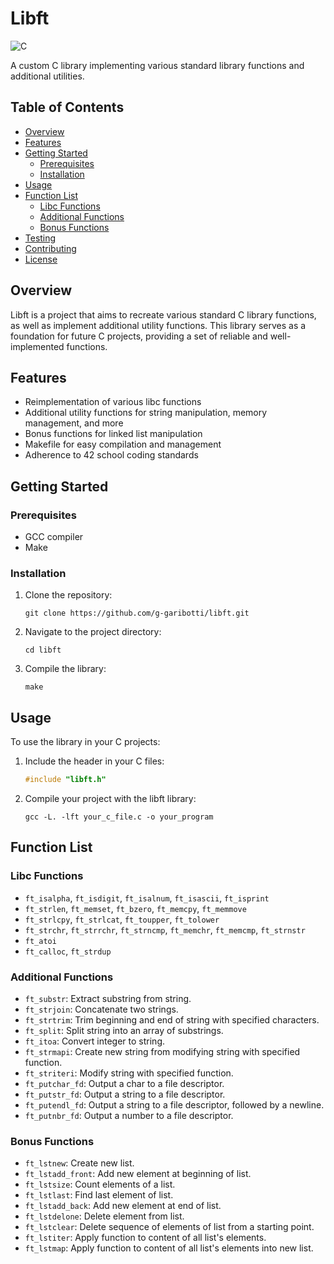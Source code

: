 # Libft

![C](https://img.shields.io/badge/language-C-blue.svg)

A custom C library implementing various standard library functions and additional utilities.

## Table of Contents
- [Overview](#overview)
- [Features](#features)
- [Getting Started](#getting-started)
  - [Prerequisites](#prerequisites)
  - [Installation](#installation)
- [Usage](#usage)
- [Function List](#function-list)
  - [Libc Functions](#libc-functions)
  - [Additional Functions](#additional-functions)
  - [Bonus Functions](#bonus-functions)
- [Testing](#testing)
- [Contributing](#contributing)
- [License](#license)

## Overview

Libft is a project that aims to recreate various standard C library functions, as well as implement additional utility functions. This library serves as a foundation for future C projects, providing a set of reliable and well-implemented functions.

## Features

- Reimplementation of various libc functions
- Additional utility functions for string manipulation, memory management, and more
- Bonus functions for linked list manipulation
- Makefile for easy compilation and management
- Adherence to 42 school coding standards

## Getting Started

### Prerequisites

- GCC compiler
- Make

### Installation

1. Clone the repository:
   ```
   git clone https://github.com/g-garibotti/libft.git
   ```
2. Navigate to the project directory:
   ```
   cd libft
   ```
3. Compile the library:
   ```
   make
   ```

## Usage

To use the library in your C projects:

1. Include the header in your C files:
   ```c
   #include "libft.h"
   ```
2. Compile your project with the libft library:
   ```
   gcc -L. -lft your_c_file.c -o your_program
   ```

## Function List

### Libc Functions

- `ft_isalpha`, `ft_isdigit`, `ft_isalnum`, `ft_isascii`, `ft_isprint`
- `ft_strlen`, `ft_memset`, `ft_bzero`, `ft_memcpy`, `ft_memmove`
- `ft_strlcpy`, `ft_strlcat`, `ft_toupper`, `ft_tolower`
- `ft_strchr`, `ft_strrchr`, `ft_strncmp`, `ft_memchr`, `ft_memcmp`, `ft_strnstr`
- `ft_atoi`
- `ft_calloc`, `ft_strdup`

### Additional Functions

- `ft_substr`: Extract substring from string.
- `ft_strjoin`: Concatenate two strings.
- `ft_strtrim`: Trim beginning and end of string with specified characters.
- `ft_split`: Split string into an array of substrings.
- `ft_itoa`: Convert integer to string.
- `ft_strmapi`: Create new string from modifying string with specified function.
- `ft_striteri`: Modify string with specified function.
- `ft_putchar_fd`: Output a char to a file descriptor.
- `ft_putstr_fd`: Output a string to a file descriptor.
- `ft_putendl_fd`: Output a string to a file descriptor, followed by a newline.
- `ft_putnbr_fd`: Output a number to a file descriptor.

### Bonus Functions

- `ft_lstnew`: Create new list.
- `ft_lstadd_front`: Add new element at beginning of list.
- `ft_lstsize`: Count elements of a list.
- `ft_lstlast`: Find last element of list.
- `ft_lstadd_back`: Add new element at end of list.
- `ft_lstdelone`: Delete element from list.
- `ft_lstclear`: Delete sequence of elements of list from a starting point.
- `ft_lstiter`: Apply function to content of all list's elements.
- `ft_lstmap`: Apply function to content of all list's elements into new list.
